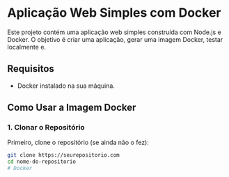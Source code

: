 # Aplicação Web Simples com Docker

Este projeto contém uma aplicação web simples construída com Node.js e Docker. O objetivo é criar uma aplicação, gerar uma imagem Docker, testar localmente e.

## Requisitos

- Docker instalado na sua máquina.

## Como Usar a Imagem Docker

### 1. Clonar o Repositório

Primeiro, clone o repositório (se ainda não o fez):

```bash
git clone https://seurepositorio.com
cd nome-do-repositorio
# Docker
